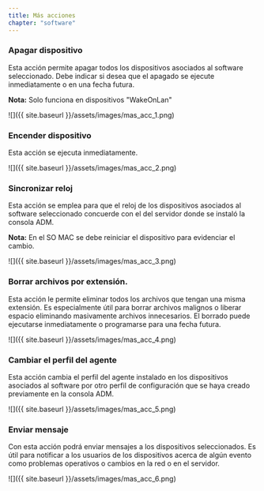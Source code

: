```yaml
---
title: Más acciones
chapter: "software"
---
```


###   Apagar dispositivo

Esta acción permite apagar todos los dispositivos asociados al software seleccionado. Debe indicar si desea que el apagado se ejecute inmediatamente o en una fecha futura.

**Nota:** Solo funciona en dispositivos &quot;WakeOnLan&quot;

![]({{ site.baseurl }}/assets/images/mas_acc_1.png)

###   Encender dispositivo

Esta acción se ejecuta inmediatamente.

![]({{ site.baseurl }}/assets/images/mas_acc_2.png)

###   Sincronizar reloj

Esta acción se emplea para que el reloj de los dispositivos asociados al software seleccionado concuerde con el del servidor donde se instaló la consola ADM.

**Nota:** En el SO MAC se debe reiniciar el dispositivo para evidenciar el cambio.

![]({{ site.baseurl }}/assets/images/mas_acc_3.png)

###  Borrar archivos por extensión.

Esta acción le permite eliminar todos los archivos que tengan una misma extensión. Es especialmente útil para borrar archivos malignos o liberar espacio eliminando masivamente archivos innecesarios. El borrado puede ejecutarse inmediatamente o programarse para una fecha futura.

![]({{ site.baseurl }}/assets/images/mas_acc_4.png)

###   Cambiar el perfil del agente

Esta acción cambia el perfil del agente instalado en los dispositivos asociados al software por otro perfil de configuración que se haya creado previamente en la consola ADM.

![]({{ site.baseurl }}/assets/images/mas_acc_5.png)

###   Enviar mensaje

Con esta acción podrá enviar mensajes a los dispositivos seleccionados. Es útil para notificar a los usuarios de los dispositivos acerca de algún evento como problemas operativos o cambios en la red o en el servidor.

![]({{ site.baseurl }}/assets/images/mas_acc_6.png)
